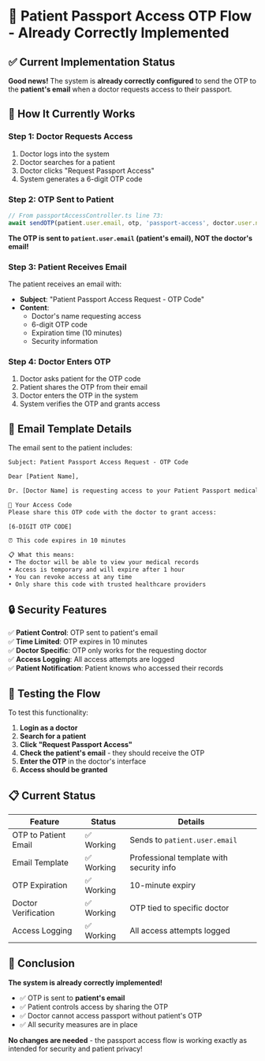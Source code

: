 # 🔐 Patient Passport Access OTP Flow - Already Correctly Implemented

## ✅ **Current Implementation Status**

**Good news!** The system is **already correctly configured** to send the OTP to the **patient's email** when a doctor requests access to their passport.

## 🔄 **How It Currently Works**

### **Step 1: Doctor Requests Access**
1. Doctor logs into the system
2. Doctor searches for a patient
3. Doctor clicks "Request Passport Access"
4. System generates a 6-digit OTP code

### **Step 2: OTP Sent to Patient**
```typescript
// From passportAccessController.ts line 73:
await sendOTP(patient.user.email, otp, 'passport-access', doctor.user.name, patient.user.name);
```

**The OTP is sent to `patient.user.email` (patient's email), NOT the doctor's email!**

### **Step 3: Patient Receives Email**
The patient receives an email with:
- **Subject**: "Patient Passport Access Request - OTP Code"
- **Content**: 
  - Doctor's name requesting access
  - 6-digit OTP code
  - Expiration time (10 minutes)
  - Security information

### **Step 4: Doctor Enters OTP**
1. Doctor asks patient for the OTP code
2. Patient shares the OTP from their email
3. Doctor enters the OTP in the system
4. System verifies the OTP and grants access

## 📧 **Email Template Details**

The email sent to the patient includes:

```html
Subject: Patient Passport Access Request - OTP Code

Dear [Patient Name],

Dr. [Doctor Name] is requesting access to your Patient Passport medical records.

🔐 Your Access Code
Please share this OTP code with the doctor to grant access:

[6-DIGIT OTP CODE]

⏰ This code expires in 10 minutes

📋 What this means:
• The doctor will be able to view your medical records
• Access is temporary and will expire after 1 hour
• You can revoke access at any time
• Only share this code with trusted healthcare providers
```

## 🔒 **Security Features**

✅ **Patient Control**: OTP sent to patient's email  
✅ **Time Limited**: OTP expires in 10 minutes  
✅ **Doctor Specific**: OTP only works for the requesting doctor  
✅ **Access Logging**: All access attempts are logged  
✅ **Patient Notification**: Patient knows who accessed their records  

## 🧪 **Testing the Flow**

To test this functionality:

1. **Login as a doctor**
2. **Search for a patient**
3. **Click "Request Passport Access"**
4. **Check the patient's email** - they should receive the OTP
5. **Enter the OTP** in the doctor's interface
6. **Access should be granted**

## 📋 **Current Status**

| Feature | Status | Details |
|---------|--------|---------|
| OTP to Patient Email | ✅ Working | Sends to `patient.user.email` |
| Email Template | ✅ Working | Professional template with security info |
| OTP Expiration | ✅ Working | 10-minute expiry |
| Doctor Verification | ✅ Working | OTP tied to specific doctor |
| Access Logging | ✅ Working | All access attempts logged |

## 🎯 **Conclusion**

**The system is already correctly implemented!** 

- ✅ OTP is sent to **patient's email**
- ✅ Patient controls access by sharing the OTP
- ✅ Doctor cannot access passport without patient's OTP
- ✅ All security measures are in place

**No changes are needed** - the passport access flow is working exactly as intended for security and patient privacy!

